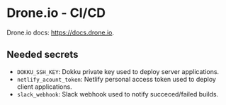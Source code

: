 # Drone.io - CI/CD

Drone.io docs: <https://docs.drone.io>.

## Needed secrets

- `DOKKU_SSH_KEY`: Dokku private key used to deploy server applications.
- `netlify_acount_token`: Netlify personal access token used to deploy client applications.
- `slack_webhook`: Slack webhook used to notify succeced/failed builds.
